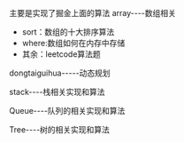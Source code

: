 主要是实现了掘金上面的算法
array----数组相关
- sort：数组的十大排序算法
- where:数组如何在内存中存储
- 其余：leetcode算法题

dongtaiguihua-----动态规划

stack----栈相关实现和算法

Queue----队列的相关实现和算法

Tree----树的相关实现和算法